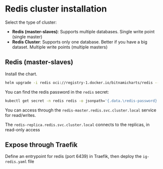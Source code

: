 # Redis cluster installation

Select the type of cluster:

- **Redis (master-slaves)**: Supports multiple databases. Single write point (single master)
- **Redis Cluster**: Supports only one database. Better if you have a big dataset. Multiple write points (multiple masters)

## Redis (master-slaves)

Install the chart.

```bash
helm upgrade -i redis oci://registry-1.docker.io/bitnamicharts/redis --namespace redis --create-namespace --set master.persistence.accessModes={ReadWriteMany} --set master.persistence.storageClass=longhorn --set replica.persistence.accessModes={ReadWriteMany} --set replica.persistence.storageClass=longhorn --set metrics.enabled=true --set metrics.serviceMonitor.enabled=true  --set metrics.serviceMonitor.additionalLabels.release=kube-prometheus-stack
```

You can find the redis password in the `redis` secret:

```bash
kubectl get secret -n redis redis -o jsonpath='{.data.\redis-password}' | base64 -d
```

You can access through the `redis-master.redis.svc.cluster.local` service for read/writes.

The `redis-replica.redis.svc.cluster.local` connects to the replicas, in read-only access

## Expose through Traefik

Define an entrypoint for redis (port 6439) in Traefik, then deploy the `ig-redis.yaml` file
